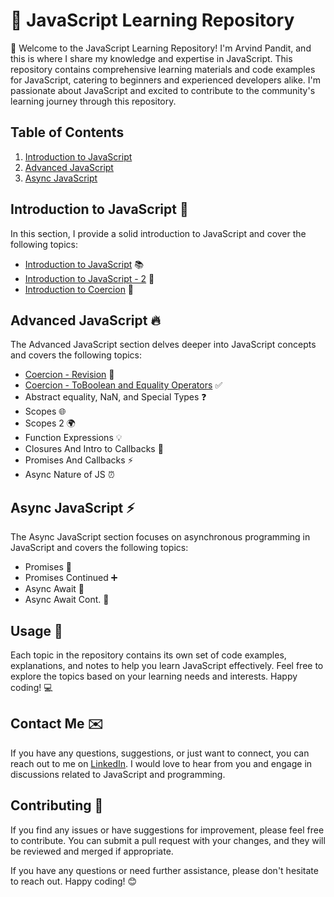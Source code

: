 # 🚀 JavaScript Learning Repository

👋 Welcome to the JavaScript Learning Repository! I'm Arvind Pandit, and this is where I share my knowledge and expertise in JavaScript. This repository contains comprehensive learning materials and code examples for JavaScript, catering to beginners and experienced developers alike. I'm passionate about JavaScript and excited to contribute to the community's learning journey through this repository.

## Table of Contents

1. [Introduction to JavaScript](#introduction-to-javascript)
2. [Advanced JavaScript](#advanced-javascript)
3. [Async JavaScript](#async-javascript)

## Introduction to JavaScript 🌟

In this section, I provide a solid introduction to JavaScript and cover the following topics:

- [Introduction to JavaScript](https://github.com/arvindpndit/JavaScript/blob/master/01%20Intro%20to%20JS/01%20Intro%20to%20JS/Notes/intro-to-js-notes.md) 📚
- [Introduction to JavaScript - 2](https://github.com/arvindpndit/JavaScript/blob/master/01%20Intro%20to%20JS/02%20Intro%20to%20JS-2/Notes/intro-to-js-notes-2.md) 🚀
- [Introduction to Coercion](https://github.com/arvindpndit/JavaScript/tree/master/01%20Intro%20to%20JS/03%20Coercion/Notes) 🎯

## Advanced JavaScript 🔥

The Advanced JavaScript section delves deeper into JavaScript concepts and covers the following topics:

- [Coercion - Revision](https://github.com/arvindpndit/JavaScript/tree/master/01%20Intro%20to%20JS/03%20Coercion/Notes) 🔁
- [Coercion - ToBoolean and Equality Operators](https://github.com/arvindpndit/JavaScript/blob/master/02%20Advance%20JS/05%20ToBoolean%20%26%20Strict%20Equality/Notes/ToBoolean_strict_operator.md) ✅
- Abstract equality, NaN, and Special Types ❓
- Scopes 🌐
- Scopes 2 🌍
- Function Expressions 💡
- Closures And Intro to Callbacks 🧩
- Promises And Callbacks ⚡
- Async Nature of JS ⏰

## Async JavaScript ⚡

The Async JavaScript section focuses on asynchronous programming in JavaScript and covers the following topics:

- Promises 🤝
- Promises Continued ➕
- Async Await 🚦
- Async Await Cont. 🔄

## Usage 🚀

Each topic in the repository contains its own set of code examples, explanations, and notes to help you learn JavaScript effectively. Feel free to explore the topics based on your learning needs and interests. Happy coding! 💻

## Contact Me ✉️

If you have any questions, suggestions, or just want to connect, you can reach out to me on [LinkedIn](https://www.linkedin.com/in/arvindpndit/). I would love to hear from you and engage in discussions related to JavaScript and programming.

## Contributing 🤝

If you find any issues or have suggestions for improvement, please feel free to contribute. You can submit a pull request with your changes, and they will be reviewed and merged if appropriate.

If you have any questions or need further assistance, please don't hesitate to reach out. Happy coding! 😊
